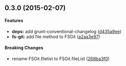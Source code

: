 <a name="0.3.0"></a>
## 0.3.0 (2015-02-07)


#### Features

* **deps:** add grunt-conventional-changelog ([d435a9ee](https://github.com/vvakame/fs-git/commit/d435a9ee34e09764791e761079f7640f9f0d8c6c))
* **fs-git:** add file method to FSGit ([a2aa3e97](https://github.com/vvakame/fs-git/commit/a2aa3e9782e046e30fca4631b79b01ad60652212))


#### Breaking Changes

* rename FSGit.filelist to FSGit.fileList
 ([268ba3f0](https://github.com/vvakame/fs-git/commit/268ba3f088a5351e5267e8fa23f30f5fff447722))

